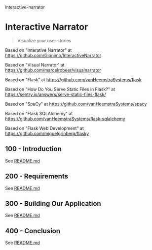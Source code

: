 interactive-narrator
# Interactive Narrator

> Visualize your user stories

Based on "Interative Narrator" at https://github.com/Gionimo/InteractiveNarrator

Based on "Visual Narrator' at https://github.com/marcelrobeer/visualnarrator

Based on "Flask" at https://github.com/vanHeemstraSystems/flask

Based on "How Do You Serve Static Files in Flask?" at https://sentry.io/answers/serve-static-files-flask/

Based on "SpaCy" at https://github.com/vanHeemstraSystems/spacy

Based on "Flask SQLAlchemy" at https://github.com/vanHeemstraSystems/flask-sqlalchemy

Based on "Flask Web Development" at https://github.com/miguelgrinberg/flasky

## 100 - Introduction

See [README.md](./100/README.md)

## 200 - Requirements

See [README.md](./200/README.md)

## 300 - Building Our Application

See [README.md](./300/README.md)

## 400 - Conclusion

See [README.md](./400/README.md)
